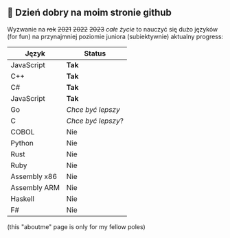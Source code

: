 ## 🤠 Dzień dobry na moim stronie github 

Wyzwanie na ~~rok~~  ~~2021~~ ~~2022~~ ~~2023~~ *całe życie*
to nauczyć się dużo języków (for fun) na przynajmniej poziomie juniora (subiektywnie)
aktualny progress: 

| Język | Status |
| --------- | -------- |
| JavaScript | **Tak** |
| C++ | **Tak** |
| C# | **Tak** |
| JavaScript | **Tak** |
| Go  | *Chce być lepszy* |
| C | *Chce być lepszy*? |
| COBOL | Nie |
| Python | Nie |
| Rust | Nie |
| Ruby | Nie |
| Assembly x86 | Nie |
| Assembly ARM | Nie |
| Haskell  | Nie |
| F#  | Nie |


(this "aboutme" page is only for my fellow poles) 
